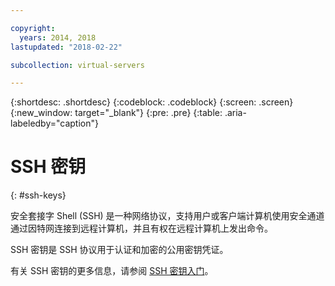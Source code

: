 ```yaml
---

copyright:
  years: 2014, 2018
lastupdated: "2018-02-22"

subcollection: virtual-servers

---
```


{:shortdesc: .shortdesc}
{:codeblock: .codeblock}
{:screen: .screen}
{:new_window: target="_blank"}
{:pre: .pre}
{:table: .aria-labeledby="caption"}

# SSH 密钥
{: #ssh-keys}

安全套接字 Shell (SSH) 是一种网络协议，支持用户或客户端计算机使用安全通道通过因特网连接到远程计算机，并且有权在远程计算机上发出命令。

SSH 密钥是 SSH 协议用于认证和加密的公用密钥凭证。

有关 SSH 密钥的更多信息，请参阅 [SSH 密钥入门](/docs/infrastructure/ssh-keys?topic=ssh-keys-getting-started-tutorial)。
